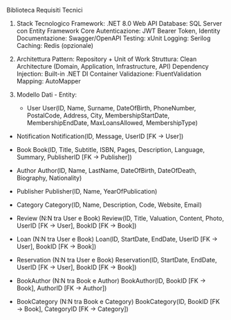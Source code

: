 Biblioteca 
Requisiti Tecnici
1.	Stack Tecnologico
Framework: .NET 8.0 Web API
Database: SQL Server con Entity Framework Core
Autenticazione: JWT Bearer Token, Identity
Documentazione: Swagger/OpenAPI
Testing: xUnit
Logging: Serilog
Caching: Redis (opzionale)
2.	Architettura
Pattern: Repository + Unit of Work
Struttura: Clean Architecture (Domain, Application, Infrastructure, API)
Dependency Injection: Built-in .NET DI Container
Validazione: FluentValidation
Mapping: AutoMapper

3.	Modello Dati - Entity:
	- User
    User(ID, Name, Surname, DateOfBirth, PhoneNumber, PostalCode, Address, City, MembershipStartDate, MembershipEndDate, MaxLoansAllowed, MembershipType)

  - Notification
  Notification(ID, Message, UserID [FK → User])

  - Book
  Book(ID, Title, Subtitle, ISBN, Pages, Description, Language, Summary, PublisherID [FK → Publisher])

  - Author
  Author(ID, Name, LastName, DateOfBirth, DateOfDeath, Biography, Nationality)

  - Publisher
  Publisher(ID, Name, YearOfPublication)

  - Category
  Category(ID, Name, Description, Code, Website, Email)

  - Review (N:N tra User e Book)
  Review(ID, Title, Valuation, Content, Photo, UserID [FK → User], BookID [FK → Book])
  
  - Loan (N:N tra User e Book)
    Loan(ID, StartDate, EndDate, UserID [FK → User], BookID [FK → Book])

  - Reservation (N:N tra User e Book)
    Reservation(ID, StartDate, EndDate, UserID [FK → User], BookID [FK → Book])

  - BookAuthor (N:N tra Book e Author)
    BookAuthor(ID, BookID [FK → Book], AuthorID [FK → Author])

  - BookCategory (N:N tra Book e Category)
    BookCategory(ID, BookID [FK → Book], CategoryID [FK → Category])
